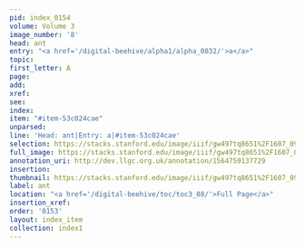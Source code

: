 ```yaml
---
pid: index_0154
volume: Volume 3
image_number: '8'
head: ant
entry: "<a href='/digital-beehive/alpha1/alpha_0032/'>a</a>"
topic: 
first_letter: A
page: 
add: 
xref: 
see: 
index: 
item: "#item-53c024cae"
unparsed: 
line: 'Head: ant|Entry: a|#item-53c024cae'
selection: https://stacks.stanford.edu/image/iiif/gw497tq8651%2F1607_0951/372,2531,297,116/full/0/default.jpg
full_image: https://stacks.stanford.edu/image/iiif/gw497tq8651%2F1607_0951/full/full/0/default.jpg
annotation_uri: http://dev.llgc.org.uk/annotation/1564759137729
insertion: 
thumbnail: https://stacks.stanford.edu/image/iiif/gw497tq8651%2F1607_0951/372,2531,297,116/150,/0/default.jpg
label: ant
location: "<a href='/digital-beehive/toc/toc3_08/'>Full Page</a>"
insertion_xref: 
order: '0153'
layout: index_item
collection: index1
---
```

